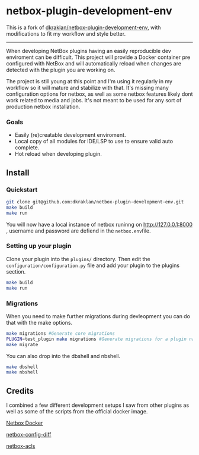 # netbox-plugin-development-env

This is a fork of [dkraklan/netbox-plugin-development-env](https://github.com/dkraklan/netbox-plugin-development-env), with modifications to fit my workflow and style better.

---

When developing NetBox plugins having an easily reproducible dev enviroment can be difficult. This project will provide a Docker container pre configured with NetBox and will automatically reload when changes are detected with the plugin you are working on.

The project is still young at this point and I'm using it regularly in my workflow so it will mature and stabilize with that. It's missing many configuration options for netbox, as well as some netbox features likely dont work related to media and jobs. It's not meant to be used for any sort of production netbox installation.

### Goals
- Easily (re)creatable development enviroment.
- Local copy of all modules for IDE/LSP to use to ensure valid auto complete.
- Hot reload when developing plugin.


## Install

### Quickstart
```bash
git clone git@github.com:dkraklan/netbox-plugin-development-env.git
make build
make run
```
You will now have a local instance of netbox runinng on http://127.0.0.1:8000 , username and password are defiend in the `netbox.env`file.

### Setting up your plugin

Clone your plugin into the `plugins/` directory. Then edit the `configuration/configuration.py` file and add your plugin to the plugins section.
```bash
make build
make run
```

### Migrations

When you need to make further migrations during devleopment you can do that with the make options.
```bash
make migrations #Generate core migrations
PLUGIN=test_plugin make migrations #Generate migrations for a plugin named test_plugin
make migrate
```
You can also drop into the dbshell and nbshell.

```bash
make dbshell
make nbshell
```

## Credits
I combined a few different development setups I saw from other plugins as well as some of the scripts from the official docker image.

[Netbox Docker](https://github.com/netbox-community/netbox-docker)

[netbox-config-diff](https://github.com/miaow2/netbox-config-diff/tree/develop)

[netbox-acls](https://github.com/netbox-community/netbox-acls/)
